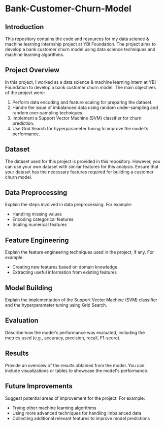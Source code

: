 # Bank-Customer-Churn-Model

## Introduction

This repository contains the code and resources for my data science & machine learning internship project at YBI Foundation. The project aims to develop a bank customer churn model using data science techniques and machine learning algorithms.

## Project Overview

In this project, I worked as a data science & machine learning intern at YBI Foundation to develop a bank customer churn model. The main objectives of the project were:

1. Perform data encoding and feature scaling for preparing the dataset.
2. Handle the issue of imbalanced data using random under-sampling and random over-sampling techniques.
3. Implement a Support Vector Machine (SVM) classifier for churn prediction.
4. Use Grid Search for hyperparameter tuning to improve the model's performance.

## Dataset

The dataset used for this project is  provided in this repository. However, you can use your own dataset with similar features for this analysis. Ensure that your dataset has the necessary features required for building a customer churn model.

## Data Preprocessing

Explain the steps involved in data preprocessing. For example:

- Handling missing values
- Encoding categorical features
- Scaling numerical features

## Feature Engineering

Explain the feature engineering techniques used in the project, if any. For example:

- Creating new features based on domain knowledge
- Extracting useful information from existing features

## Model Building

Explain the implementation of the Support Vector Machine (SVM) classifier and the hyperparameter tuning using Grid Search.

## Evaluation

Describe how the model's performance was evaluated, including the metrics used (e.g., accuracy, precision, recall, F1-score).

## Results

Provide an overview of the results obtained from the model. You can include visualizations or tables to showcase the model's performance.

## Future Improvements

Suggest potential areas of improvement for the project. For example:

- Trying other machine learning algorithms
- Using more advanced techniques for handling imbalanced data
- Collecting additional relevant features to improve model predictions

